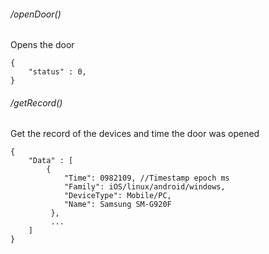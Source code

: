 ###### /openDoor()
Opens the door
```
{
    "status" : 0,
}
```
###### /getRecord()
Get the record of the devices and time the door was opened
```
{
    "Data" : [
        {
            "Time": 0982109, //Timestamp epoch ms
            "Family": iOS/linux/android/windows,
            "DeviceType": Mobile/PC,
            "Name": Samsung SM-G920F
         },
         ...
    ]
}
```
